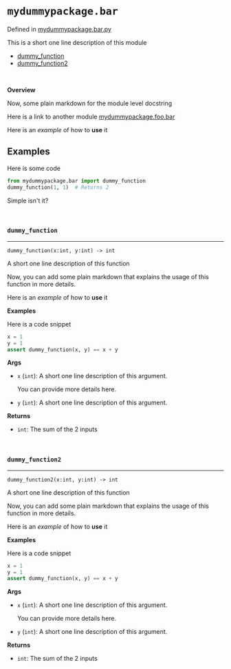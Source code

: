 # `mydummypackage.bar`

Defined in [mydummypackage.bar.py](../mydummypackage/bar.py)

This is a short one line description of this module

* [dummy_function](#dummy-function)
* [dummy_function2](#dummy-function2)



<br/>



__Overview__


Now, some plain markdown for the module level docstring

Here is a link to another module [mydummypackage.foo.bar](./mydummypackage.foo.bar.md)

Here is an *example* of how to __use__ it

Examples
--------
Here is some code

```python
from mydummypackage.bar import dummy_function
dummy_function(1, 1)  # Returns 2
```

Simple isn't it?




<br/>



<a id="dummy-function"></a>
### `dummy_function`

---

`dummy_function(x:int, y:int) -> int`

A short one line description of this function

Now, you can add some plain markdown that explains the usage of
this function in more details.

Here is an *example* of how to __use__ it

__Examples__


Here is a code snippet

```python
x = 1
y = 1
assert dummy_function(x, y) == x + y
```

__Args__


- `x` (`int`): A short one line description of this argument.
	
	You can provide more details here.

- `y` (`int`): A short one line description of this argument.

__Returns__


- `int`: The sum of the 2 inputs


<br/>

<a id="dummy-function2"></a>
### `dummy_function2`

---

`dummy_function2(x:int, y:int) -> int`

A short one line description of this function

Now, you can add some plain markdown that explains the usage of
this function in more details.

Here is an *example* of how to __use__ it

__Examples__


Here is a code snippet

```python
x = 1
y = 1
assert dummy_function(x, y) == x + y
```

__Args__


- `x` (`int`): A short one line description of this argument.
	
	You can provide more details here.

- `y` (`int`): A short one line description of this argument.

__Returns__


- `int`: The sum of the 2 inputs
